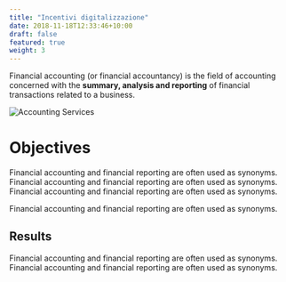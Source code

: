 ```yaml
---
title: "Incentivi digitalizzazione"
date: 2018-11-18T12:33:46+10:00
draft: false
featured: true
weight: 3
---
```



Financial accounting (or financial accountancy) is the field of accounting concerned with the **summary, analysis and reporting** of financial transactions related to a business.

![Accounting Services](/images/austin-distel-nGc5RT2HmF0-unsplash.jpg)

# Objectives 

Financial accounting and financial reporting are often used as synonyms. Financial accounting and financial reporting are often used as synonyms. Financial accounting and financial reporting are often used as synonyms.

Financial accounting and financial reporting are often used as synonyms.

## Results
Financial accounting and financial reporting are often used as synonyms. Financial accounting and financial reporting are often used as synonyms.